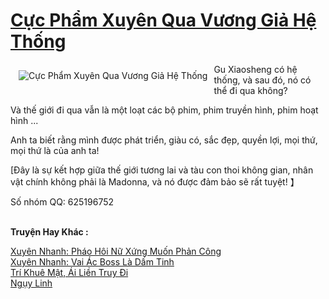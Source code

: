 <a href="https://truyentiki.com/cuc-pham-xuyen-qua-vuong-gia-he-thong.30534/" title="Cực Phẩm Xuyên Qua Vương Giả Hệ Thống"><h1>Cực Phẩm Xuyên Qua Vương Giả Hệ Thống</h1></a><div style="display:table"><img align="right" style="float: left; padding: 10px;" src="https://truyentiki.com/a/img/str/src/30534.jpg" alt="Cực Phẩm Xuyên Qua Vương Giả Hệ Thống">Gu Xiaosheng có hệ thống, và sau đó, nó có thể đi qua không? <p></p> Và thế giới đi qua vẫn là một loạt các bộ phim, phim truyền hình, phim hoạt hình ... <p></p> Anh ta biết rằng mình được phát triển, giàu có, sắc đẹp, quyền lợi, mọi thứ, mọi thứ là của anh ta! <p></p> [Đây là sự kết hợp giữa thế giới tương lai và tàu con thoi không gian, nhân vật chính không phải là Madonna, và nó được đảm bảo sẽ rất tuyệt! 】 <p></p> Số nhóm QQ: 625196752</div><p><br><b>Truyện Hay Khác :</b></p><a href="https://truyentiki.com/xuyen-nhanh-phao-hoi-nu-xung-muon-phan-cong.30533/" alt="Xuyên Nhanh: Pháo Hôi Nữ Xứng Muốn Phản Công">Xuyên Nhanh: Pháo Hôi Nữ Xứng Muốn Phản Công</a><br/><a href="https://github.com/nownovels/top500/tree/master/truyenhay/33797/" alt="Xuyên Nhanh: Vai Ác Boss Là Dấm Tinh">Xuyên Nhanh: Vai Ác Boss Là Dấm Tinh</a><br/><a href="https://github.com/nownovels/truyenhay/tree/master/truyenhay/30764/README.md" alt="Trí Khuê Mật, Ái Liền Truy Đi">Trí Khuê Mật, Ái Liền Truy Đi</a><br/><a href="https://github.com/nownovels/truyenhay/tree/master/truyenhay/30587/README.md" alt="Ngụy Linh">Ngụy Linh</a><br/>
